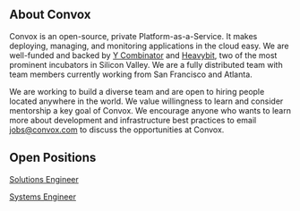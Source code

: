 ---
---

## About Convox
Convox is an open-source, private Platform-as-a-Service. It makes deploying, managing, and monitoring applications in the cloud easy. We are well-funded and backed by [Y Combinator](https://www.ycombinator.com/) and [Heavybit](https://www.heavybit.com/), two of the most prominent incubators in Silicon Valley. We are a fully distributed team with team members currently working from San Francisco and Atlanta.

We are working to build a diverse team and are open to hiring people located anywhere in the world. We value willingness to learn and consider mentorship a key goal of Convox. We encourage anyone who wants to learn more about development and infrastructure best practices to email [jobs@convox.com](mailto:jobs@convox.com) to discuss the opportunities at Convox.


## Open Positions
[Solutions Engineer](jobs/solutions-engineer/)

[Systems Engineer](jobs/systems-engineer/)
